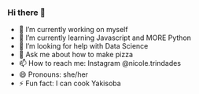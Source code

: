 ### Hi there 👋


- 🔭 I’m currently working on myself
- 🌱 I’m currently learning Javascript and MORE Python
- 🤔 I’m looking for help with Data Science
- 💬 Ask me about how to make pizza
- 📫 How to reach me: Instagram @nicole.trindades
- 😄 Pronouns: she/her
- ⚡ Fun fact: I can cook Yakisoba
